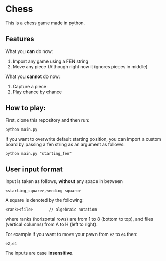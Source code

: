 # Chess
This is a chess game made in python.

## Features
What you __can__ do now:
1. Import any game using a FEN string
2. Move any piece (Although right now it ignores pieces in middle)

What you __cannot__ do now:
1. Capture a piece
2. Play chance by chance

## How to play:
First, clone this repository and then run:
```
python main.py
```
If you want to overwrite default starting position, you can import a custom board by passing a fen string as an argument as follows:
```
python main.py "starting_fen"
```

## User input format
Input is taken as follows, __without__ any space in between
```
<starting_square>,<ending square>
```
A square is denoted by the following:
```
<rank><file>       // algebraic notation
```
where ranks (horizontal rows) are from 1 to 8 (bottom to top), and files (vertical columns) from A to H (left to right).

For example if you want to move your pawn from ``e2`` to ``e4`` then:
```
e2,e4
```
The inputs are case __insensitive__.
